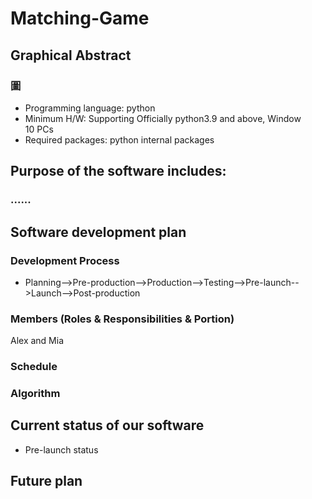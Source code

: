 # Matching-Game
## Graphical Abstract
### 圖

- Programming language: python
- Minimum H/W: Supporting Officially python3.9 and above, Window 10 PCs
- Required packages: python internal packages

## Purpose of the software includes:
### ......

## Software development plan
### Development Process
- Planning-->Pre-production-->Production-->Testing-->Pre-launch-->Launch-->Post-production
### Members (Roles & Responsibilities & Portion)
Alex and Mia

### Schedule

### Algorithm

## Current status of our software
- Pre-launch status
## Future plan
